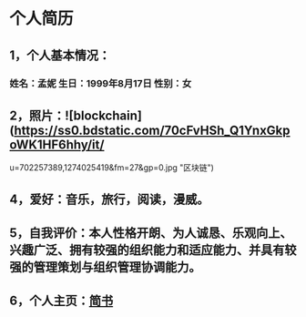 # 个人简历
## 1，个人基本情况：
### 姓名：孟妮 生日：1999年8月17日 性别：女 
## 2，照片：![blockchain](https://ss0.bdstatic.com/70cFvHSh_Q1YnxGkpoWK1HF6hhy/it/
u=702257389,1274025419&fm=27&gp=0.jpg "区块链")
## 4，爱好：音乐，旅行，阅读，漫威。
## 5，自我评价：本人性格开朗、为人诚恳、乐观向上、兴趣广泛、拥有较强的组织能力和适应能力、并具有较强的管理策划与组织管理协调能力。
## 6，个人主页：[简书](https://www.jianshu.com/u/bd0844e8e06d)